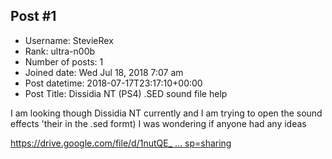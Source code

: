 ## Post #1
- Username: StevieRex
- Rank: ultra-n00b
- Number of posts: 1
- Joined date: Wed Jul 18, 2018 7:07 am
- Post datetime: 2018-07-17T23:17:10+00:00
- Post Title: Dissidia NT (PS4) .SED sound file help

I am looking though Dissidia NT currently and I am trying to open the sound effects 'their in the .sed formt) I was wondering if anyone had any ideas 

[https://drive.google.com/file/d/1nutQE_ ... sp=sharing](https://drive.google.com/file/d/1nutQE_2vieJVobRFTQ9Z6ZtRQciJPELz/view?usp=sharing)
